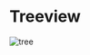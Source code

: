 # Treeview

![tree](https://github.com/user-attachments/assets/d076df54-00af-474b-8788-087de6305ff2)